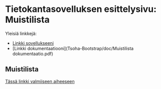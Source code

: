 # Tietokantasovelluksen esittelysivu: Muistilista

Yleisiä linkkejä:

* [Linkki sovellukseeni](http://kettroni.users.cs.helsinki.fi/tsoha/)
* [Linkki dokumentaatiooni](Tsoha-Bootstrap/doc/Muistilista dokumentaatio.pdf)

## Muistilista

[Tässä linkki valmiiseen aiheeseen](http://advancedkittenry.github.io/suunnittelu_ja_tyoymparisto/aiheet/Muistilista.html) 
